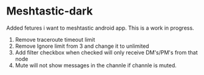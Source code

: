 # Meshtastic-dark
Added fetures i want to meshtastic android app. This is a work in progress.

1. Remove traceroute timeout limit
2. Remove Ignore limit from 3 and change it to unlimited
3. Add filter checkbox when checked will only receive DM's/PM's from that node
4. Mute will not show messages in the channle if channle is muted.

